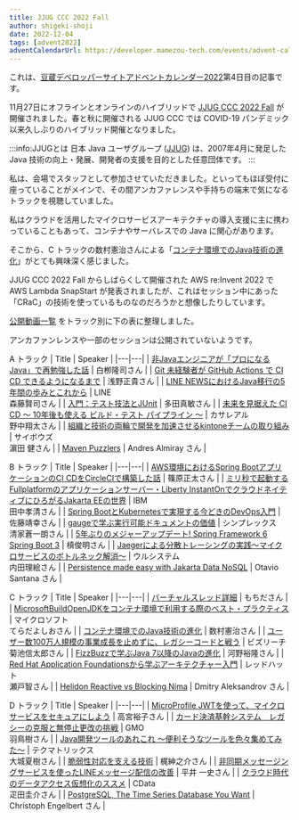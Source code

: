 ```yaml
---
title: JJUG CCC 2022 Fall
author: shigeki-shoji
date: 2022-12-04
tags: [advent2022]
adventCalendarUrl: https://developer.mamezou-tech.com/events/advent-calendar/2022/
---
```


これは、[豆蔵デベロッパーサイトアドベントカレンダー2022](https://developer.mamezou-tech.com/events/advent-calendar/2022/)第4日目の記事です。

11月27日にオフラインとオンラインのハイブリッドで [JJUG CCC 2022 Fall](https://ccc2022fall.java-users.jp/) が開催されました。春と秋に開催される JJUG CCC では COVID-19 パンデミック以来久しぶりのハイブリッド開催となりました。

:::info:JJUGとは
日本 Java ユーザグループ ([JJUG](https://www.java-users.jp/page/about/)) は、2007年4月に発足した Java 技術の向上・発展、開発者の支援を目的とした任意団体です。
:::

私は、会場でスタッフとして参加させていただきました。といってもほぼ受付に座っていることがメインで、その間アンカファレンスや手持ちの端末で気になるトラックを視聴していました。

私はクラウドを活用したマイクロサービスアーキテクチャの導入支援に主に携わっていることもあって、コンテナやサーバレスでの Java に関心があります。

そこから、C トラックの数村憲治さんによる「[コンテナ環境でのJava技術の進化](https://youtu.be/nJJHSwywei0)」がとても興味深く感じました。

JJUG CCC 2022 Fall からしばらくして開催された AWS re:Invent 2022 で AWS Lambda SnapStart が発表されましたが、これはセッション中にあった「CRaC」の技術を使っているものなのだろうかと想像したりしています。

[公開動画一覧](https://www.youtube.com/playlist?list=PLy44EKO1L0eIl0VIYmGXk9635j6QQ7cF0) をトラック別に下の表に整理しました。

アンカファンレンスや一部のセッションは公開されていないようです。

A トラック
| Title | Speaker |
|---|---|
| [非Javaエンジニアが「プロになるJava」で再勉強した話](https://youtu.be/r1r6VEgfVb4) | 白栁隆司さん |
| [Git 未経験者が GitHub Actions で CI CD できるようになるまで](https://youtu.be/TuQcYJwQ3Q4) | 浅野正貴さん |
| [LINE NEWSにおけるJava移行の5年間の歩みとこれから](https://youtu.be/XTvxIIyrNM4) | LINE<br>森藤賢司さん |
| [入門：テスト技法とJUnit](https://youtu.be/_7nkOxyO4fU) | 多田真敏さん |
| [未来を見据えた CI CD ～ 10年後も使える ビルド・テスト パイプライン ～](https://youtu.be/msC04lnwKXA) | カサレアル<br>野中翔太さん |
| [組織と技術の両輪で開発を加速させるkintoneチームの取り組み](https://youtu.be/9-XGMnYbDt4) | サイボウズ<br>濵田 健さん |
| [Maven Puzzlers](https://youtu.be/1zF8dWt4-Zs) | Andres Almiray さん |

B トラック
| Title | Speaker |
|---|---|
| [AWS環境におけるSpring BootアプリケーションのCI CDをCircleCIで構築した話](https://youtu.be/c-mb_17nIYs) | 篠原正太さん |
| [ミリ秒で起動するFullplatformのアプリケーションサーバー・Liberty InstantOnでクラウドネイティブにひろがるJakarta EEの世界](https://youtu.be/HCapZiK-D8k) | IBM<br>田中孝清さん |
| [Spring BootとKubernetesで実現する今どきのDevOps入門](https://youtu.be/gt9hlokbiIc) | 佐藤靖幸さん |
| [gaugeで学ぶ実行可能ドキュメントの価値](https://youtu.be/ykIj8IKBgns) | シンプレックス<br>清家蒼一朗さん |
| [5年ぶりのメジャーアップデート! Spring Framework 6 Spring Boot 3](https://youtu.be/tnq4NBrlhHY) | 槙俊明さん |
| [Jaegerによる分散トレーシングの実践～マイクロサービスのボトルネック解消～](https://youtu.be/V3A_87dYH6o) | ウルシステム<br>内田理絵さん |
| [Persistence made easy with Jakarta Data NoSQL](https://youtu.be/5FOK1WvJyMU) | Otavio Santana さん |

C トラック
| Title | Speaker |
|---|---|
| [バーチャルスレッド詳細](https://youtu.be/MawoXHB40NA) | もちださん |
| [MicrosoftBuildOpenJDKをコンテナ環境で利用する際のベスト・プラクティス](https://youtu.be/jYQ5zu5cbkU) | マイクロソフト<br>てらだよしおさん |
| [コンテナ環境でのJava技術の進化](https://youtu.be/nJJHSwywei0) | 数村憲治さん |
| [ユーザー数100万人規模の事業成長を止めずに、レガシーコードと戦う](https://youtu.be/QCluKNE6th0) | ビズリーチ<br>菊池信太郎さん |
| [FizzBuzzで学ぶJava 7以降のJavaの進化](https://youtu.be/aVxwcB652fc) | 河野裕隆さん |
| [Red Hat Application Foundationsから学ぶアーキテクチャー入門](https://youtu.be/LBwv5yO3JY0) | レッドハット<br>瀬戸智さん |
| [Helidon Reactive vs Blocking Níma](https://youtu.be/Ued3NeQVCnI) | Dmitry Aleksandrov さん |

D トラック
| Title | Speaker |
|---|---|
| [MicroProfile JWTを使って、マイクロサービスをセキュアにしよう](https://youtu.be/EW5L9EEEvGI) | 高宮裕子さん |
| [カード決済基幹システム　レガシーの克服と無停止更改の挑戦](https://youtu.be/XaMqU1-ra8Q) | GMO<br>羽鳥樹さん |
| [Java開発ツールのあれこれ ～便利そうなツールを色々集めてみた～](https://youtu.be/nXR-wF8WKxQ) | テクマトリックス<br>大城夏樹さん |
| [脆弱性対応を支える技術](https://youtu.be/75hjH9Bnv_I) | 梶紳之介さん |
| [非同期メッセージングサービスを使ったLINEメッセージ配信の改善](https://youtu.be/LzdYXODvKYw) | 平井 一史さん |
| [クラウド時代のデータアクセス仮想化のススメ](https://youtu.be/kQFocfI2kZs) | CData<br>疋田圭介さん |
| [PostgreSQL, The Time Series Database You Want](https://youtu.be/tI9XzfGJOTY) | Christoph Engelbert さん |
